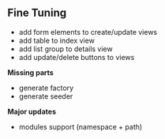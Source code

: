 **Fine Tuning** 
- 
- add form elements to create/update views
- add table to index view
- add list group to details view
- add update/delete buttons to views

**Missing parts**
- generate factory
- generate seeder

**Major updates**
- modules support (namespace + path)
